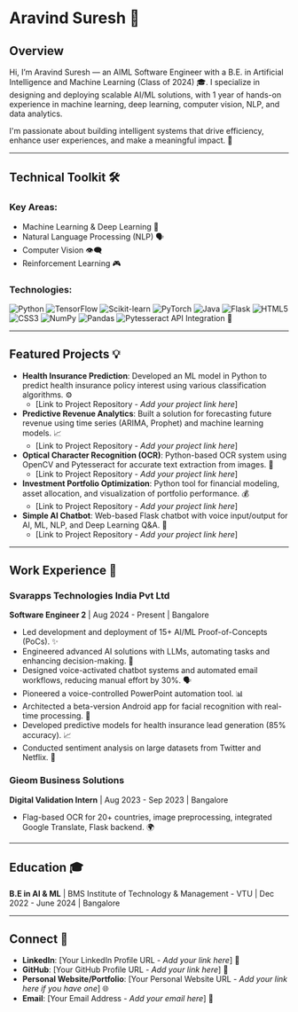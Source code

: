 # Aravind Suresh 👋

## Overview



Hi, I’m Aravind Suresh — an AIML Software Engineer with a B.E. in Artificial Intelligence and Machine Learning (Class of 2024) 🎓. I specialize in designing and deploying scalable AI/ML solutions, with 1 year of hands-on experience in machine learning, deep learning, computer vision, NLP, and data analytics.

I'm passionate about building intelligent systems that drive efficiency, enhance user experiences, and make a meaningful impact. 🚀

---

## Technical Toolkit 🛠️

### Key Areas:
* Machine Learning & Deep Learning 🧠
* Natural Language Processing (NLP) 🗣️
* Computer Vision 👁️‍🗨️
* Reinforcement Learning 🎮

### Technologies:
![Python](https://img.shields.io/badge/Python-3776AB?style=for-the-badge&logo=python&logoColor=white)
![TensorFlow](https://img.shields.io/badge/TensorFlow-FF6F00?style=for-the-badge&logo=tensorflow&logoColor=white)
![Scikit-learn](https://img.shields.io/badge/scikit--learn-F7931E?style=for-the-badge&logo=scikit-learn&logoColor=white)
![PyTorch](https://img.shields.io/badge/PyTorch-EE4C2C?style=for-the-badge&logo=pytorch&logoColor=white)
![Java](https://img.shields.io/badge/Java-007396?style=for-the-badge&logo=java&logoColor=white)
![Flask](https://img.shields.io/badge/Flask-000000?style=for-the-badge&logo=flask&logoColor=white)
![HTML5](https://img.shields.io/badge/HTML5-E34F26?style=for-the-badge&logo=html5&logoColor=white)
![CSS3](https://img.shields.io/badge/CSS3-1572B6?style=for-the-badge&logo=css3&logoColor=white)
![NumPy](https://img.shields.io/badge/NumPy-013243?style=for-the-badge&logo=numpy&logoColor=white)
![Pandas](https://img.shields.io/badge/Pandas-150458?style=for-the-badge&logo=pandas&logoColor=white)
![Pytesseract](https://img.shields.io/badge/Pytesseract-444444?style=for-the-badge&logo=tesseract&logoColor=white)
API Integration 🔌

---

## Featured Projects 💡

* **Health Insurance Prediction**: Developed an ML model in Python to predict health insurance policy interest using various classification algorithms. ⚙️
    * [Link to Project Repository - *Add your project link here*]
* **Predictive Revenue Analytics**: Built a solution for forecasting future revenue using time series (ARIMA, Prophet) and machine learning models. 📈
    * [Link to Project Repository - *Add your project link here*]
* **Optical Character Recognition (OCR)**: Python-based OCR system using OpenCV and Pytesseract for accurate text extraction from images. 📄
    * [Link to Project Repository - *Add your project link here*]
* **Investment Portfolio Optimization**: Python tool for financial modeling, asset allocation, and visualization of portfolio performance. 💰
    * [Link to Project Repository - *Add your project link here*]
* **Simple AI Chatbot**: Web-based Flask chatbot with voice input/output for AI, ML, NLP, and Deep Learning Q&A. 💬
    * [Link to Project Repository - *Add your project link here*]

---

## Work Experience 🏢

### Svarapps Technologies India Pvt Ltd
**Software Engineer 2** | Aug 2024 - Present | Bangalore
* Led development and deployment of 15+ AI/ML Proof-of-Concepts (PoCs). ✨
* Engineered advanced AI solutions with LLMs, automating tasks and enhancing decision-making. 🤖
* Designed voice-activated chatbot systems and automated email workflows, reducing manual effort by 30%. 🗣️
* Pioneered a voice-controlled PowerPoint automation tool. 📊
* Architected a beta-version Android app for facial recognition with real-time processing. 📱
* Developed predictive models for health insurance lead generation (85% accuracy). 📈
* Conducted sentiment analysis on large datasets from Twitter and Netflix. 💬

### Gieom Business Solutions
**Digital Validation Intern** | Aug 2023 - Sep 2023 | Bangalore
* Flag-based OCR for 20+ countries, image preprocessing, integrated Google Translate, Flask backend. 🌍

---

## Education 🎓

**B.E in AI & ML** | BMS Institute of Technology & Management - VTU | Dec 2022 - June 2024 | Bangalore

---

## Connect 🔗

* **LinkedIn**: [Your LinkedIn Profile URL - *Add your link here*] 💼
* **GitHub**: [Your GitHub Profile URL - *Add your link here*] 🐙
* **Personal Website/Portfolio**: [Your Personal Website URL - *Add your link here if you have one*] 🌐
* **Email**: [Your Email Address - *Add your email here*] 📧
